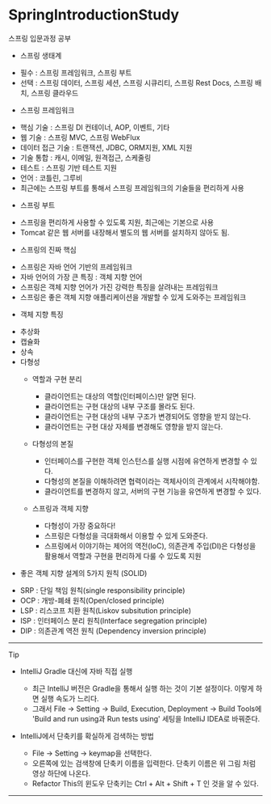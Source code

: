 # SpringIntroductionStudy
스프링 입문과정 공부

* 스프링 생태계
 - 필수 : 스프링 프레임워크, 스프링 부트
 - 선택 : 스프링 데이터, 스프링 세션, 스프링 시큐리티, 스프링 Rest Docs, 스프링 배치, 스프링 클라우드

* 스프링 프레임워크
 - 핵심 기술        : 스프링 DI 컨테이너, AOP, 이벤트, 기타
 - 웹 기술          : 스프링 MVC, 스프링 WebFlux
 - 데이터 접근 기술 : 트랜잭션, JDBC, ORM지원, XML 지원 
 - 기술 통합        : 캐시, 이메일, 원격접근, 스케줄링
 - 테스트           : 스프링 기반 테스트 지원
 - 언어             : 코틀린, 그루비
 - 최근에는 스프링 부트를 통해서 스프링 프레임워크의 기술들을 편리하게 사용


* 스프링 부트
 - 스프링을 편리하게 사용할 수 있도록 지원, 최근에는 기본으로 사용
 - Tomcat 같은 웹 서버를 내장해서 별도의 웹 서버를 설치하지 않아도 됨.

* 스프링의 진짜 핵심
 - 스프링은 자바 언어 기반의 프레임워크
 - 자바 언어의 가장 큰 특징 : 객체 지향 언어
 - 스프링은 객체 지향 언어가 가진 강력한 특징을 살려내는 프레임워크
 - 스프링은 좋은 객체 지향 애플리케이션을 개발할 수 있게 도와주는 프레임워크

* 객체 지향 특징
 - 추상화
 - 캡슐화
 - 상속
 - 다형성
   - 역할과 구현 분리 
     - 클라이언트는 대상의 역할(인터페이스)만 알면 된다.
     - 클라이언트는 구현 대상의 내부 구조를 몰라도 된다.
     - 클라이언트는 구현 대상의 내부 구조가 변경되어도 영향을 받지 않는다.
     - 클라이언트는 구현 대상 자체를 변경해도 영향을 받지 않는다.
   
   - 다형성의 본질
     - 인터페이스를 구현한 객체 인스턴스를 실행 시점에 유연하게 변경할 수 있다.
     - 다형성의 본질을 이해하려면 협력이라는 객체사이의 관계에서 시작해야함.
     - 클라이언트를 변경하지 않고, 서버의 구현 기능을 유연하게 변경할 수 있다.
   
   - 스프링과 객체 지향
     - 다형성이 가장 중요하다!
     - 스프링은 다형성을 극대화해서 이용할 수 있게 도와준다.
     - 스프링에서 이야기하는 제어의 역전(IoC), 의존관계 주입(DI)은 다형성을 활용해서 역할과 구현을 편리하게 다룰 수 있도록 지원
    
* 좋은 객체 지향 설계의 5가지 원칙 (SOLID)
 - SRP : 단일 책임 원칙(single responsibility principle)
 - OCP : 개방-폐쇄 원칙(Open/closed principle)
 - LSP : 리스코프 치환 원칙(Liskov subsitution principle)
 - ISP : 인터페이스 분리 원칙(Interface segregation principle)
 - DIP : 의존관계 역전 원칙 (Dependency inversion principle)




--------------------------------------------------------------------------------------------------------------------------------------------------------------------------------


Tip
 - IntelliJ Gradle 대신에 자바 직접 실행 
    - 최근 IntelliJ 버전은 Gradle을 통해서 실행 하는 것이 기본 설정이다. 이렇게 하면 실행 속도가 느리다.
    - 그래서 File -> Setting -> Build, Execution, Deployment -> Build Tools에 'Build and run using과 Run tests using' 세팅을 IntelliJ IDEA로 바꿔준다.


 - IntelliJ에서 단축키를 확실하게 검색하는 방법
   - File -> Setting -> keymap을 선택한다.
   - 오른쪽에 있는 검색창에 단축키 이름을 입력한다. 단축키 이름은 위 그림 처럼 영상 하단에 나온다.
   - Refactor This의 윈도우 단축키는 Ctrl + Alt + Shift + T 인 것을 알 수 있다.


--------------------------------------------------------------------------------------------------------------------------------------------------------------------------------
